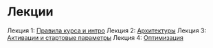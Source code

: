 # Лекции

Лекция 1: [Правила курса и интро](https://github.com/fintech-dl-hse/course/blob/main/lectures/25.01.13.DL01.pdf)
Лекция 2: [Архитектуры](https://github.com/fintech-dl-hse/course/blob/main/lectures/25.01.20.DL02.pdf)
Лекция 3: [Активации и стартовые параметры](https://github.com/fintech-dl-hse/course/blob/main/lectures/25.01.27.DL03.pdf)
Лекция 4: [Оптимизация](https://github.com/fintech-dl-hse/course/blob/main/lectures/25.02.03.DL04.pdf)
